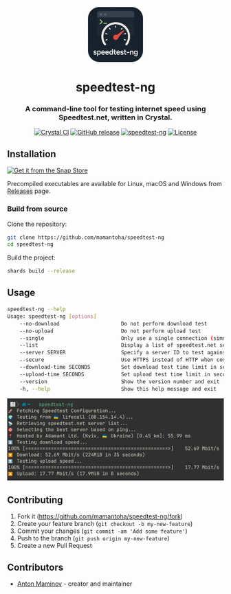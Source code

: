 <div align="center">
<img src="assets/favicon.png" width="128" height="128" />
<h1>speedtest-ng</h1>
<h3>
A command-line tool for testing internet speed using Speedtest.net, written in Crystal.
</h3>

[![Crystal CI](https://github.com/mamantoha/speedtest-ng/actions/workflows/crystal.yml/badge.svg)](https://github.com/mamantoha/speedtest-ng/actions/workflows/crystal.yml)
[![GitHub release](https://img.shields.io/github/release/mamantoha/speedtest-ng.svg)](https://github.com/mamantoha/speedtest-ng/releases)
[![speedtest-ng](https://snapcraft.io/speedtest-ng/badge.svg)](https://snapcraft.io/speedtest-ng)
[![License](https://img.shields.io/github/license/mamantoha/speedtest-ng.svg)](https://github.com/mamantoha/speedtest-ng/blob/master/LICENSE)
</div>

## Installation

[![Get it from the Snap Store](https://snapcraft.io/en/dark/install.svg)](https://snapcraft.io/speedtest-ng)

Precompiled executables are available for Linux, macOS and Windows from [Releases](https://github.com/mamantoha/speedtest-ng/releases) page.

### Build from source

Clone the repository:

```sh
git clone https://github.com/mamantoha/speedtest-ng
cd speedtest-ng
```

Build the project:

```sh
shards build --release
```

## Usage

```sh
speedtest-ng --help
Usage: speedtest-ng [options]
    --no-download                    Do not perform download test
    --no-upload                      Do not perform upload test
    --single                         Only use a single connection (simulates file transfer)
    --list                           Display a list of speedtest.net servers sorted by distance
    --server SERVER                  Specify a server ID to test against
    --secure                         Use HTTPS instead of HTTP when communicating with speedtest.net operated servers
    --download-time SECONDS          Set download test time limit in seconds (default: 20)
    --upload-time SECONDS            Set upload test time limit in seconds (default: 20)
    --version                        Show the version number and exit
    -h, --help                       Show this help message and exit
```

![screenshot](assets/screenshot.png)

## Contributing

1. Fork it (<https://github.com/mamantoha/speedtest-ng/fork>)
2. Create your feature branch (`git checkout -b my-new-feature`)
3. Commit your changes (`git commit -am 'Add some feature'`)
4. Push to the branch (`git push origin my-new-feature`)
5. Create a new Pull Request

## Contributors

- [Anton Maminov](https://github.com/mamantoha) - creator and maintainer
